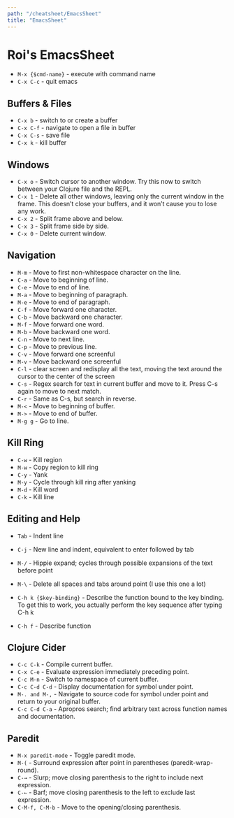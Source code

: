 ```yaml
---
path: "/cheatsheet/EmacsSheet"
title: "EmacsSheet"
---
```

Roi's EmacsSheet
================

* `M-x {$cmd-name}` - execute with command name
* `C-x C-c` - quit emacs

Buffers & Files
---------------
* `C-x b` - switch to or create a buffer
* `C-x C-f` - navigate to open a file in buffer
* `C-x C-s` - save file
* `C-x k` - kill buffer

Windows
-------
* `C-x o` - Switch cursor to another window. Try this now to switch between your Clojure file and the REPL.
* `C-x 1` - Delete all other windows, leaving only the current window in the frame. This doesn’t close your buffers, and it won’t cause you to lose any work.
* `C-x 2` - Split frame above and below.
* `C-x 3` - Split frame side by side.
* `C-x 0` - Delete current window.

Navigation
----------
* `M-m` - Move to first non-whitespace character on the line.
* `C-a` - Move to beginning of line.
* `C-e` - Move to end of line.
* `M-a` - Move to beginning of paragraph.
* `M-e` - Move to end of paragraph.
* `C-f` - Move forward one character.
* `C-b` - Move backward one character.
* `M-f` - Move forward one word.
* `M-b` - Move backward one word.
* `C-n` - Move to next line.
* `C-p` - Move to previous line.
* `C-v` - Move forward one screenful
* `M-v` - Move backward one screenful
* `C-l` - clear screen and redisplay all the text, moving the text around the cursor to the center of the screen 
* `C-s` - Regex search for text in current buffer and move to it. Press C-s again to move to next match.
* `C-r` - Same as C-s, but search in reverse.
* `M-<` - Move to beginning of buffer.
* `M->` - Move to end of buffer.
* `M-g g` -	Go to line.

Kill Ring
---------
* `C-w` - Kill region
* `M-w` - Copy region to kill ring
* `C-y` - Yank
* `M-y` - Cycle through kill ring after yanking
* `M-d` - Kill word
* `C-k` - Kill line

Editing and Help
----------------
* `Tab`	- Indent line
* `C-j` - New line and indent, equivalent to enter followed by tab
* `M-/` - Hippie expand; cycles through possible expansions of the text before point
* `M-\` - Delete all spaces and tabs around point (I use this one a lot)

* `C-h k {$key-binding}` - Describe the function bound to the key binding. To get this to work, you actually perform the key sequence after typing C-h k
* `C-h f` - Describe function

Clojure Cider
-------------
* `C-c C-k` - Compile current buffer.
* `C-x C-e` - Evaluate expression immediately preceding point.
* `C-c M-n` - Switch to namespace of current buffer.
* `C-c C-d C-d` - Display documentation for symbol under point.
* `M-. and M-,` - Navigate to source code for symbol under point and return to your original buffer.
* `C-c C-d C-a` - Apropros search; find arbitrary text across function names and documentation.

Paredit
-------
* `M-x paredit-mode` - Toggle paredit mode.
* `M-(` - Surround expression after point in parentheses (paredit-wrap-round).
* `C-→` - Slurp; move closing parenthesis to the right to include next expression.
* `C-←` - Barf; move closing parenthesis to the left to exclude last expression.
* `C-M-f, C-M-b` - Move to the opening/closing parenthesis.